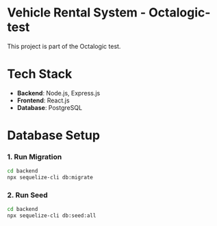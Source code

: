 # Vehicle Rental System - Octalogic-test

This project is part of the Octalogic test.

# Tech Stack

- **Backend**: Node.js, Express.js
- **Frontend**: React.js
- **Database**: PostgreSQL

# Database Setup

### 1. Run Migration

```bash
cd backend
npx sequelize-cli db:migrate
```

### 2. Run Seed

```bash
cd backend
npx sequelize-cli db:seed:all
```
